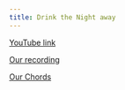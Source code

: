 ```yaml
---
title: Drink the Night away
---
```


[YouTube link](https://www.youtube.com/watch?v=IpkG1keJ3UY)

[Our recording](https://www.dropbox.com/s/n7fjrp1yznd0jfq/08%20Drink%20the%20Night%20Away.m4a?dl=0)

[Our Chords](https://www.dropbox.com/s/d6lgpaefqm2fe05/Drink%20the%20Night%20Away.txt?dl=0)

```

```
